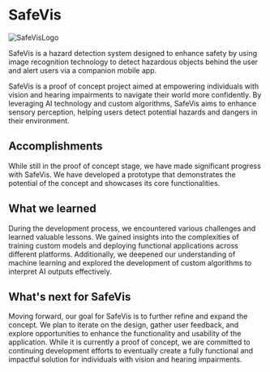 # SafeVis

![SafeVisLogo](https://github.com/m-malik622/SafeVis/assets/144081337/333f1d09-ccae-4f03-b65b-b81ead2dc01c)

SafeVis is a hazard detection system designed to enhance safety by using image recognition technology to detect hazardous objects behind the user and alert users via a companion mobile app.

SafeVis is a proof of concept project aimed at empowering individuals with vision and hearing impairments to navigate their world more confidently. By leveraging AI technology and custom algorithms, SafeVis aims to enhance sensory perception, helping users detect potential hazards and dangers in their environment.

## Accomplishments

While still in the proof of concept stage, we have made significant progress with SafeVis. We have developed a prototype that demonstrates the potential of the concept and showcases its core functionalities.

## What we learned

During the development process, we encountered various challenges and learned valuable lessons. We gained insights into the complexities of training custom models and deploying functional applications across different platforms. Additionally, we deepened our understanding of machine learning and explored the development of custom algorithms to interpret AI outputs effectively.

## What's next for SafeVis

Moving forward, our goal for SafeVis is to further refine and expand the concept. We plan to iterate on the design, gather user feedback, and explore opportunities to enhance the functionality and usability of the application. While it is currently a proof of concept, we are committed to continuing development efforts to eventually create a fully functional and impactful solution for individuals with vision and hearing impairments.
